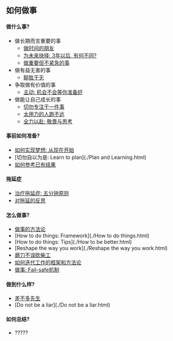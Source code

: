 ## 如何做事

#### 做什么事?

- 做长期而言重要的事
    - [做时间的朋友](./做时间的朋友.html) 
    - [为未来抉择: 3年以后, 有何不同?](./思考未来.html) 
    - [做重要但不紧急的事](./做重要但不紧急的事.html) 
- 做有益无害的事
    - [聊胜于无](./聊胜于无.html) 
- 争取做有价值的事
    - [主动: 机会不会等你准备好](./主动争取机会.html) 
- 做能让自己成长的事
    - [切勿专注于一件事](./切勿专注于一件事.html) 
    - [太用力的人跑不远](./太用力的人跑不远.html) 
    - [全力以赴: 敬畏与思考](./该怎么全力以赴.html) 

#### 事前如何准备?

- [如何实现梦想: 从现在开始](./从现在开始.html) 
- [切勿自以为是: Learn to plan](./Plan and Learning.html)  
- [如何参考已有结果](./如何参考已有结果.html) 

#### 拖延症

- [治疗拖延症: 五分钟原则](./五分钟原则.html) 
- [对拖延的反思](./对拖延的反思.html) 

#### 怎么做事?

- [做事的方法论](./做事.html) 
- [How to do things: Framework](./How to do things.html) 
- [How to do things: Tips](./How to be better.html) 
- [Reshape the way you work](./Reshape the way you work.html) 
- [磨刀不误砍柴工](./磨刀不误砍柴工.html) 
- [如何迭代工作的框架和方法论](./工作迭代的方法论.html) 
- [做事: Fail-safe机制](./Fail-safe机制.html) 

#### 做到什么样?

- [差不多先生](./差不多先生.html) 
- [Do not be a liar](./Do not be a liar.html) 

#### 如何总结?

- ?????